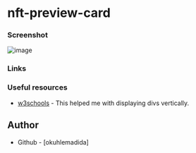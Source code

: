# nft-preview-card

### Screenshot
![image](https://github.com/okuhlemadida/nft-preview-card/assets/111228251/2d47bbf4-f342-4dac-9c45-aec112ec06ba)

### Links


### Useful resources

- [w3schools](https://www.w3schools.com/html/tryit.asp?filename=tryhtml_div4) - This helped me with displaying divs vertically.

## Author

- Github - [okuhlemadida]
